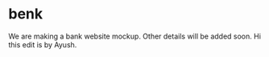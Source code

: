 # benk
We are making a bank website mockup. Other details will be added soon.
Hi this edit is by Ayush.
